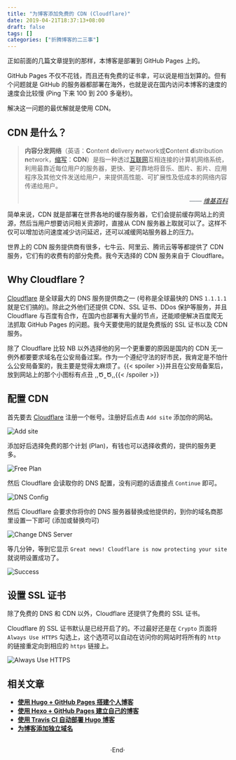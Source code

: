 ```yaml
---
title: "为博客添加免费的 CDN (Cloudflare)"
date: 2019-04-21T18:37:13+08:00
draft: false
tags: []
categories: ["折腾博客的二三事"]
---
```

<!-- 
![](https://mogeko.github.io/blog-images/r/056/)
{{< spoiler >}}{{< /spoiler >}}
&emsp;&emsp;
 -->

正如前面的几篇文章提到的那样，本博客是部署到 GitHub Pages 上的。

GitHub Pages 不仅不花钱，而且还有免费的证书拿，可以说是相当划算的。但有个问题就是 GitHub 的服务器都部署在海外，也就是说在国内访问本博客的速度的速度会比较慢 (Ping 下来 100 到 200 多毫秒)。

解决这一问题的最优解就是使用 CDN。

## CDN 是什么？

> **内容分发网络**（英语：**C**ontent **d**elivery **n**etwork或**C**ontent **d**istribution **n**etwork，[缩写](https://zh.wikipedia.org/wiki/%E7%B8%AE%E5%AF%AB)：**CDN**）是指一种透过[互联网](https://zh.wikipedia.org/wiki/%E4%BA%92%E8%81%AF%E7%B6%B2)互相连接的计算机网络系统，利用最靠近每位用户的服务器，更快、更可靠地将音乐、图片、影片、应用程序及其他文件发送给用户，来提供高性能、可扩展性及低成本的网络内容传递给用户。
>
> 
> &emsp;<span style="color: #6a737d;font-style:italic;float: right; ">—— <a href="https://zh.wikipedia.org/zh-cn/%E5%85%A7%E5%AE%B9%E5%82%B3%E9%81%9E%E7%B6%B2%E8%B7%AF">维基百科</a></span>
> 

简单来说，CDN 就是部署在世界各地的缓存服务器，它们会提前缓存网站上的资源，然后当用户想要访问相关资源时，直接从 CDN 服务器上取就可以了。这样不仅可以增加访问速度减少访问延迟，还可以减缓网站服务器上的压力。

世界上的 CDN 服务提供商有很多，七牛云、阿里云、腾讯云等等都提供了 CDN 服务，它们有的收费有的部分免费。我今天选择的 CDN 服务来自于 Cloudflare。

## Why Cloudflare？

[Cloudflare](https://dash.cloudflare.com/) 是全球最大的 DNS 服务提供商之一 (号称是全球最快的 DNS `1.1.1.1` 就是它们搞的)。除此之外他们还提供 CDN、SSL 证书、DDos 保护等服务，并且 Cloudflare 与百度有合作，在国内也部署有大量的节点，还能顺便解决百度爬无法抓取 GitHub Pages 的问题。我今天要使用的就是免费版的 SSL 证书以及 CDN 服务。

除了 Cloudflare 比较 NB 以外选择他的另一个更重要的原因是国内的 CDN 无一例外都要要求域名在公安局备过案。作为一个遵纪守法的好市民，我肯定是不怕什么公安局备案的，我主要是觉得太麻烦了。{{< spoiler >}}并且在公安局备案后，放到网站上的那个小图标有点丑 ,,Ծ‸Ծ,,{{< /spoiler >}}

## 配置 CDN

首先要去 [Cloudflare](https://dash.cloudflare.com/) 注册一个帐号。注册好后点击 `Add site` 添加你的网站。

![Add site](https://mogeko.github.io/blog-images/r/056/add-site.png)

添加好后选择免费的那个计划 (Plan)，有钱也可以选择收费的，提供的服务更多。

![Free Plan](https://mogeko.github.io/blog-images/r/056/free-plan.png)

然后 Cloudflare 会读取你的 DNS 配置，没有问题的话直接点 `Continue` 即可。

![DNS Config](https://mogeko.github.io/blog-images/r/056/dns-config.png)

然后 Cloudflare 会要求你将你的 DNS 服务器替换成他提供的，到你的域名商那里设置一下即可 (添加或替换均可)

![Change DNS Server](https://mogeko.github.io/blog-images/r/056/change-dns-server.png.png)

等几分钟，等到它显示 `Great news! Cloudflare is now protecting your site` 就说明设置成功了。

![Success](https://mogeko.github.io/blog-images/r/056/success.png)

## 设置 SSL 证书

除了免费的 DNS 和 CDN 以外，Cloudflare 还提供了免费的 SSL 证书。

Cloudflare 的 SSL 证书默认是已经开启了的。不过最好还是在 `Crypto` 页面将 `Always Use HTTPS` 勾选上，这个选项可以自动在访问你的网站时将所有的 `http` 的链接重定向到相应的 `https` 链接上。

![Always Use HTTPS](https://mogeko.github.io/blog-images/r/056/always-use-https.png)

<!-- 然后使用浏览器访问你的网站，点击链接旁边的小锁🔒，查看 SSL 证书的相关信息。-->

<!-- ![SSL-Info](https://mogeko.github.io/blog-images/r/056/ssl-info.png) -->

## 相关文章

- [**使用 Hugo + GitHub Pages 搭建个人博客**](https://mogeko.github.io/2018/018/)
- [**使用 Hexo + GitHub Pages 建立自己的博客**](https://mogeko.github.io/2017/002/)
- [**使用 Travis CI 自动部署 Hugo 博客**](https://mogeko.github.io/2018/028/)
- [**为博客添加独立域名**](https://mogeko.github.io/2018/048.md)

<br>

<center>  ·End·  </center>